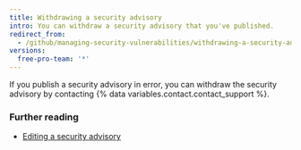 ```yaml
---
title: Withdrawing a security advisory
intro: You can withdraw a security advisory that you've published.
redirect_from:
  - /github/managing-security-vulnerabilities/withdrawing-a-security-advisory
versions:
  free-pro-team: '*'
---
```


If you publish a security advisory in error, you can withdraw the security advisory by contacting {% data variables.contact.contact_support %}.

### Further reading

- [Editing a security advisory](/github/managing-security-vulnerabilities/editing-a-security-advisory)
